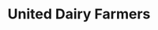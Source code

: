---
title: "United Dairy Farmers"
url: /batavia/united-dairy-farmers-old-state-route-74/
shop: convenience
---